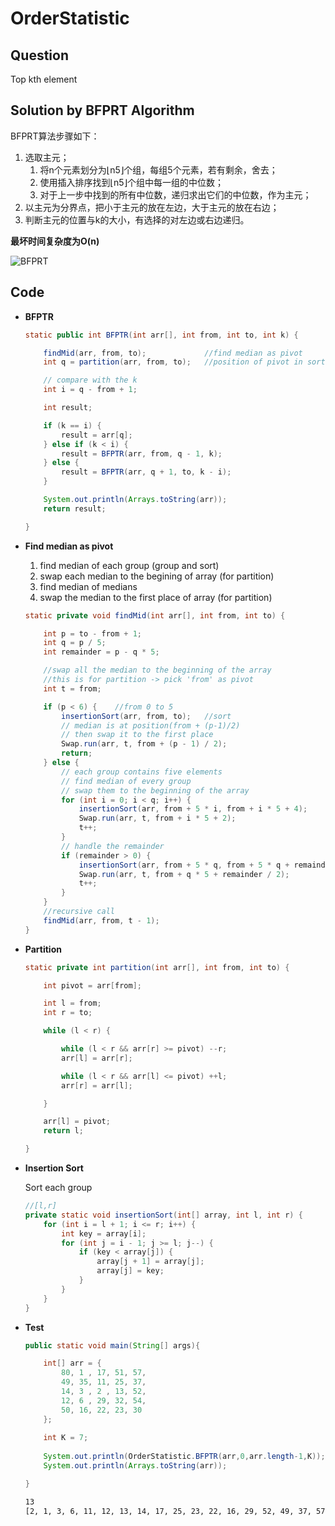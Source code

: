 # OrderStatistic

## Question

Top kth element

## Solution by BFPRT Algorithm

BFPRT算法步骤如下：

1. 选取主元；
    1. 将n个元素划分为⌊n5⌋个组，每组5个元素，若有剩余，舍去；
    1. 使用插入排序找到⌊n5⌋个组中每一组的中位数；
    1. 对于上一步中找到的所有中位数，递归求出它们的中位数，作为主元；
1. 以主元为分界点，把小于主元的放在左边，大于主元的放在右边；
1. 判断主元的位置与k的大小，有选择的对左边或右边递归。

**最坏时间复杂度为O(n)**

![BFPRT](https://oss.guyuchen.com/deadpool/images/BFPRT.png)

## Code

* **BFPTR**

    ```java
    static public int BFPTR(int arr[], int from, int to, int k) {
    
        findMid(arr, from, to);             //find median as pivot
        int q = partition(arr, from, to);   //position of pivot in sorted array

        // compare with the k
        int i = q - from + 1;

        int result;

        if (k == i) {
            result = arr[q];
        } else if (k < i) {
            result = BFPTR(arr, from, q - 1, k);
        } else {
            result = BFPTR(arr, q + 1, to, k - i);
        }

        System.out.println(Arrays.toString(arr));
        return result;
    
    }
    ```

* **Find median as pivot**

    1. find median of each group (group and sort)
    1. swap each median to the begining of array (for partition)
    1. find median of medians 
    1. swap the median to the first place of array (for partition)

    ```java
    static private void findMid(int arr[], int from, int to) {
    
        int p = to - from + 1;
        int q = p / 5;
        int remainder = p - q * 5;
    
        //swap all the median to the beginning of the array
        //this is for partition -> pick 'from' as pivot
        int t = from;
    
        if (p < 6) {    //from 0 to 5
            insertionSort(arr, from, to);   //sort
            // median is at position(from + (p-1)/2)
            // then swap it to the first place
            Swap.run(arr, t, from + (p - 1) / 2);
            return;
        } else {
            // each group contains five elements
            // find median of every group
            // swap them to the beginning of the array
            for (int i = 0; i < q; i++) {
                insertionSort(arr, from + 5 * i, from + i * 5 + 4);
                Swap.run(arr, t, from + i * 5 + 2);
                t++;
            }
            // handle the remainder
            if (remainder > 0) {
                insertionSort(arr, from + 5 * q, from + 5 * q + remainder - 1);
                Swap.run(arr, t, from + q * 5 + remainder / 2);
                t++;
            }
        }
        //recursive call
        findMid(arr, from, t - 1);
    }
    ```

* **Partition**
    
    ```java
    static private int partition(int arr[], int from, int to) {
    
        int pivot = arr[from];
    
        int l = from;
        int r = to;
    
        while (l < r) {
    
            while (l < r && arr[r] >= pivot) --r;
            arr[l] = arr[r];
    
            while (l < r && arr[l] <= pivot) ++l;
            arr[r] = arr[l];
    
        }
    
        arr[l] = pivot;
        return l;
    
    }
    ```
    
* **Insertion Sort**

    Sort each group

    ```java
    //[l,r]
    private static void insertionSort(int[] array, int l, int r) {
        for (int i = l + 1; i <= r; i++) {
            int key = array[i];
            for (int j = i - 1; j >= l; j--) {
                if (key < array[j]) {
                    array[j + 1] = array[j];
                    array[j] = key;
                }
            }
        }
    }
    ```
    
* **Test**

    ```java
    public static void main(String[] args){
    
        int[] arr = {
            80, 1 , 17, 51, 57,
            49, 35, 11, 25, 37,
            14, 3 , 2 , 13, 52,
            12, 6 , 29, 32, 54,
            50, 16, 22, 23, 30
        };
      
        int K = 7;
        
        System.out.println(OrderStatistic.BFPTR(arr,0,arr.length-1,K));
        System.out.println(Arrays.toString(arr));

    }
    ```
    
    ```bash
    13
    [2, 1, 3, 6, 11, 12, 13, 14, 17, 25, 23, 22, 16, 29, 52, 49, 37, 57, 32, 54, 51, 35, 80, 30, 50]
    ```



